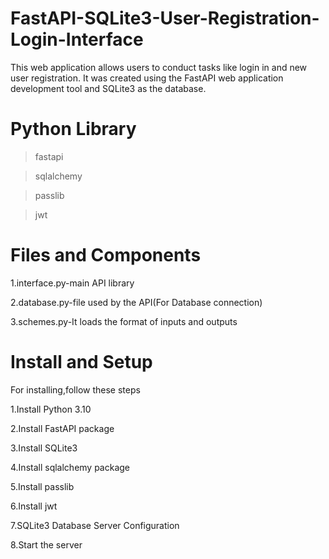 # FastAPI-SQLite3-User-Registration-Login-Interface
This web application allows users to conduct tasks like login in and new user registration. It was created using the FastAPI web application development tool and SQLite3 as the database.

# Python Library
>fastapi

>sqlalchemy

>passlib

>jwt

# Files and Components
1.interface.py-main API library

2.database.py-file used by the API(For Database connection)

3.schemes.py-It loads the format of inputs and outputs

# Install and Setup

For installing,follow these steps

1.Install Python 3.10

2.Install FastAPI package

3.Install SQLite3

4.Install sqlalchemy package

5.Install passlib

6.Install jwt

7.SQLite3 Database Server Configuration

8.Start the server


